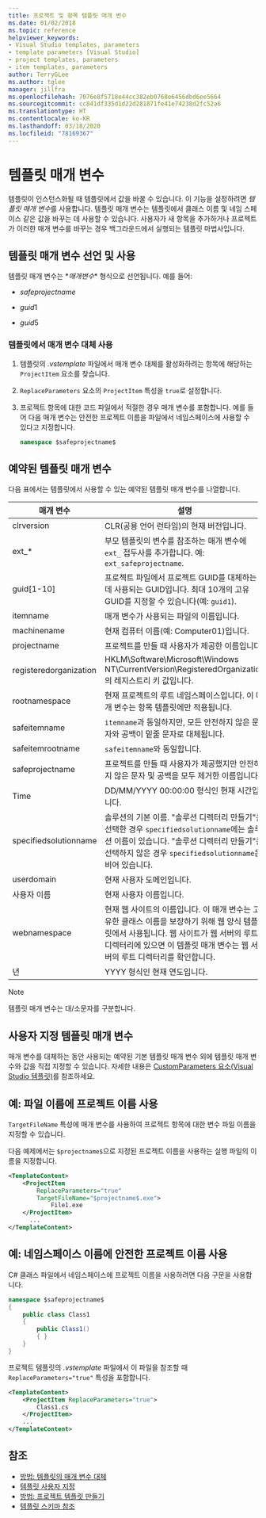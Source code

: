 ```yaml
---
title: 프로젝트 및 항목 템플릿 매개 변수
ms.date: 01/02/2018
ms.topic: reference
helpviewer_keywords:
- Visual Studio templates, parameters
- template parameters [Visual Studio]
- project templates, parameters
- item templates, parameters
author: TerryGLee
ms.author: tglee
manager: jillfra
ms.openlocfilehash: 7076e8f5718e44cc382eb0768e6456dbd6ee5664
ms.sourcegitcommit: cc841df335d1d22d281871fe41e74238d2fc52a6
ms.translationtype: HT
ms.contentlocale: ko-KR
ms.lasthandoff: 03/18/2020
ms.locfileid: "78169367"
---
```

# <a name="template-parameters"></a>템플릿 매개 변수

템플릿이 인스턴스화될 때 템플릿에서 값을 바꿀 수 있습니다. 이 기능을 설정하려면 *템플릿 매개 변수*를 사용합니다. 템플릿 매개 변수는 템플릿에서 클래스 이름 및 네임 스페이스 같은 값을 바꾸는 데 사용할 수 있습니다. 사용자가 새 항목을 추가하거나 프로젝트가 이러한 매개 변수를 바꾸는 경우 백그라운드에서 실행되는 템플릿 마법사입니다.

## <a name="declare-and-enable-template-parameters"></a>템플릿 매개 변수 선언 및 사용

템플릿 매개 변수는 $*매개 변수*$ 형식으로 선언됩니다. 예를 들어:

- $safeprojectname$

- $guid1$

- $guid5$

### <a name="enable-parameter-substitution-in-templates"></a>템플릿에서 매개 변수 대체 사용

1. 템플릿의 *.vstemplate* 파일에서 매개 변수 대체를 활성화하려는 항목에 해당하는 `ProjectItem` 요소를 찾습니다.

1. `ReplaceParameters` 요소의 `ProjectItem` 특성을 `true`로 설정합니다.

1. 프로젝트 항목에 대한 코드 파일에서 적절한 경우 매개 변수를 포함합니다. 예를 들어 다음 매개 변수는 안전한 프로젝트 이름을 파일에서 네임스페이스에 사용할 수 있다고 지정합니다.

    ```csharp
    namespace $safeprojectname$
    ```

## <a name="reserved-template-parameters"></a>예약된 템플릿 매개 변수

다음 표에서는 템플릿에서 사용할 수 있는 예약된 템플릿 매개 변수를 나열합니다.

|매개 변수|설명|
|---------------|-----------------|
|clrversion|CLR(공용 언어 런타임)의 현재 버전입니다.|
|ext_*|부모 템플릿의 변수를 참조하는 매개 변수에 `ext_` 접두사를 추가합니다. 예: `ext_safeprojectname`.|
|guid[1-10]|프로젝트 파일에서 프로젝트 GUID를 대체하는 데 사용되는 GUID입니다. 최대 10개의 고유 GUID를 지정할 수 있습니다(예: `guid1`).|
|itemname|매개 변수가 사용되는 파일의 이름입니다.|
|machinename|현재 컴퓨터 이름(예: Computer01)입니다.|
|projectname|프로젝트를 만들 때 사용자가 제공한 이름입니다.|
|registeredorganization|HKLM\Software\Microsoft\Windows NT\CurrentVersion\RegisteredOrganization의 레지스트리 키 값입니다.|
|rootnamespace|현재 프로젝트의 루트 네임스페이스입니다. 이 매개 변수는 항목 템플릿에만 적용됩니다.|
|safeitemname|`itemname`과 동일하지만, 모든 안전하지 않은 문자와 공백이 밑줄 문자로 대체됩니다.|
|safeitemrootname|`safeitemname`와 동일합니다.|
|safeprojectname|프로젝트를 만들 때 사용자가 제공했지만 안전하지 않은 문자 및 공백을 모두 제거한 이름입니다.|
|Time|DD/MM/YYYY 00:00:00 형식인 현재 시간입니다.|
|specifiedsolutionname|솔루션의 기본 이름. "솔루션 디렉터리 만들기"를 선택한 경우 `specifiedsolutionname`에는 솔루션 이름이 있습니다. "솔루션 디렉터리 만들기"를 선택하지 않은 경우 `specifiedsolutionname`은 비어 있습니다.|
|userdomain|현재 사용자 도메인입니다.|
|사용자 이름|현재 사용자 이름입니다.|
|webnamespace|현재 웹 사이트의 이름입니다. 이 매개 변수는 고유한 클래스 이름을 보장하기 위해 웹 양식 템플릿에서 사용됩니다. 웹 사이트가 웹 서버의 루트 디렉터리에 있으면 이 템플릿 매개 변수는 웹 서버의 루트 디렉터리를 확인합니다.|
|년|YYYY 형식인 현재 연도입니다.|

> [!NOTE]
> 템플릿 매개 변수는 대/소문자를 구분합니다.

## <a name="custom-template-parameters"></a>사용자 지정 템플릿 매개 변수

매개 변수를 대체하는 동안 사용되는 예약된 기본 템플릿 매개 변수 외에 템플릿 매개 변수와 값을 직접 지정할 수 있습니다. 자세한 내용은 [CustomParameters 요소(Visual Studio 템플릿)](../extensibility/customparameters-element-visual-studio-templates.md)를 참조하세요.

## <a name="example-use-the-project-name-for-a-file-name"></a>예: 파일 이름에 프로젝트 이름 사용

`TargetFileName` 특성에 매개 변수를 사용하여 프로젝트 항목에 대한 변수 파일 이름을 지정할 수 있습니다.

다음 예제에서는 `$projectname$`으로 지정된 프로젝트 이름을 사용하는 실행 파일의 이름을 지정합니다.

```xml
<TemplateContent>
    <ProjectItem
        ReplaceParameters="true"
        TargetFileName="$projectname$.exe">
            File1.exe
    </ProjectItem>
      ...
</TemplateContent>
```

## <a name="example-use-the-safe-project-name-for-the-namespace-name"></a>예: 네임스페이스 이름에 안전한 프로젝트 이름 사용

C# 클래스 파일에서 네임스페이스에 프로젝트 이름을 사용하려면 다음 구문을 사용합니다.

```csharp
namespace $safeprojectname$
{
    public class Class1
    {
        public Class1()
        { }
    }
}
```

프로젝트 템플릿의 *.vstemplate* 파일에서 이 파일을 참조할 때 `ReplaceParameters="true"` 특성을 포함합니다.

```xml
<TemplateContent>
    <ProjectItem ReplaceParameters="true">
        Class1.cs
    </ProjectItem>
    ...
</TemplateContent>
```

## <a name="see-also"></a>참조

- [방법: 템플릿의 매개 변수 대체](how-to-substitute-parameters-in-a-template.md)
- [템플릿 사용자 지정](../ide/customizing-project-and-item-templates.md)
- [방법: 프로젝트 템플릿 만들기](../ide/how-to-create-project-templates.md)
- [템플릿 스키마 참조](../extensibility/visual-studio-template-schema-reference.md)
